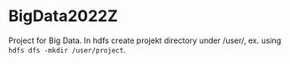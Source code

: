 # BigData2022Z
Project for Big Data.
In hdfs create projekt directory under /user/, ex. using `hdfs dfs -mkdir /user/project`.
